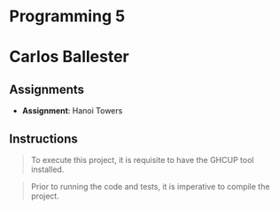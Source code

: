 # Programming 5 
# Carlos Ballester

## Assignments

- **Assignment**: Hanoi Towers

## Instructions


>To execute this project, it is requisite to have the GHCUP tool installed.


>Prior to running the code and tests, it is imperative to compile the project. 
